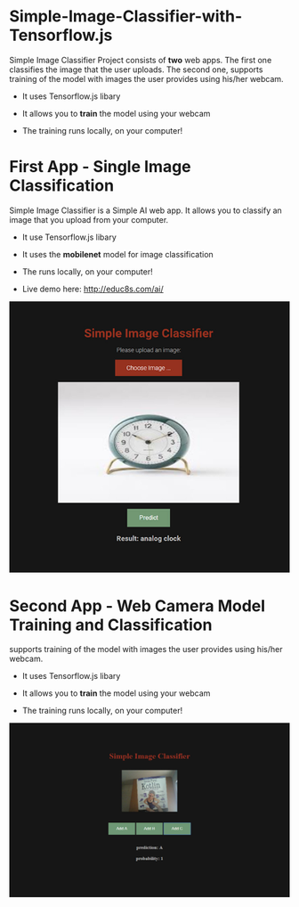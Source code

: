 # Simple-Image-Classifier-with-Tensorflow.js

Simple Image Classifier Project consists of **two** web apps. The first one classifies the image that the user uploads. The second one, supports training of the model with images the user provides using his/her webcam.

* It uses Tensorflow.js libary

* It allows you to **train** the model using your webcam

* The training runs locally, on your computer!

# First App - Single Image Classification

Simple Image Classifier is a Simple AI web app. It allows you to classify an image that you upload from your computer.

* It use Tensorflow.js libary

* It uses the **mobilenet** model for image classification

* The runs locally, on your computer!

* Live demo here: http://educ8s.com/ai/

<p align="center">
  <img src="preview2.jpg" alt="Running the demo" width="738">
</p>

# Second App - Web Camera Model Training and Classification

supports training of the model with images the user provides using his/her webcam.

* It uses Tensorflow.js libary

* It allows you to **train** the model using your webcam

* The training runs locally, on your computer!

<p align="center">
  <img src="preview.jpg" alt="Running the demo" width="738">
</p>

